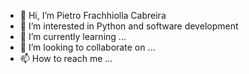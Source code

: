 - 👋 Hi, I’m Pietro Frachhiolla Cabreira
- 👀 I’m interested in Python and software development
- 🌱 I’m currently learning ...
- 💞️ I’m looking to collaborate on ...
- 📫 How to reach me ...

<!---
PietroFracCab/PietroFracCab is a ✨ special ✨ repository because its `README.md` (this file) appears on your GitHub profile.
You can click the Preview link to take a look at your changes.
--->
